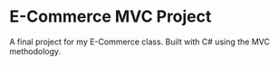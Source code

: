 # E-Commerce MVC Project
A final project for my E-Commerce class. Built with C# using the MVC methodology. 
